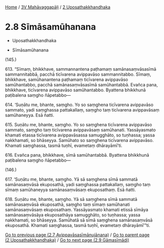 
[Home](/) / [3V Mahāvaggapāḷi](...md) / [2 Uposathakkhandhaka](../3V/2.md)

# 2.8 Sīmāsamūhanana

* Uposathakkhandhaka

* Sīmāsamūhanana

(145.)

613\. “Sīmaṃ, bhikkhave, sammannantena paṭhamaṃ samānasaṃvāsasīmā sammannitabbā, pacchā ticīvarena avippavāso sammannitabbo. Sīmaṃ, bhikkhave, samūhanantena paṭhamaṃ ticīvarena avippavāso samūhantabbo, pacchā samānasaṃvāsasīmā samūhantabbā. Evañca pana, bhikkhave, ticīvarena avippavāso samūhantabbo. Byattena bhikkhunā paṭibalena saṃgho ñāpetabbo—

614\. ‘Suṇātu me, bhante, saṃgho. Yo so saṃghena ticīvarena avippavāso sammato, yadi saṃghassa pattakallaṃ, saṃgho taṃ ticīvarena avippavāsaṃ samūhaneyya. Esā ñatti.

615\. Suṇātu me, bhante, saṃgho. Yo so saṃghena ticīvarena avippavāso sammato, saṃgho taṃ ticīvarena avippavāsaṃ samūhanati. Yassāyasmato khamati etassa ticīvarena avippavāsassa samugghāto, so tuṇhassa; yassa nakkhamati, so bhāseyya. Samūhato so saṃghena ticīvarena avippavāso. Khamati saṃghassa, tasmā tuṇhī, evametaṃ dhārayāmī’ti.

616\. Evañca pana, bhikkhave, sīmā samūhantabbā. Byattena bhikkhunā paṭibalena saṃgho ñāpetabbo—

(146.)

617\. ‘Suṇātu me, bhante, saṃgho. Yā sā saṃghena sīmā sammatā samānasaṃvāsā ekuposathā, yadi saṃghassa pattakallaṃ, saṃgho taṃ sīmaṃ samūhaneyya samānasaṃvāsaṃ ekuposathaṃ. Esā ñatti.

618\. Suṇātu me, bhante, saṃgho. Yā sā saṃghena sīmā sammatā samānasaṃvāsā ekuposathā, saṃgho taṃ sīmaṃ samūhanati samānasaṃvāsaṃ ekuposathaṃ. Yassāyasmato khamati etissā sīmāya samānasaṃvāsāya ekuposathāya samugghāto, so tuṇhassa; yassa nakkhamati, so bhāseyya. Samūhatā sā sīmā saṃghena samānasaṃvāsā ekuposathā. Khamati saṃghassa, tasmā tuṇhī, evametaṃ dhārayāmī’”ti.

[Go to previous page (2.7 Avippavāsasīmānujānana)](2.7.md) / [Go to parent page (2 Uposathakkhandhaka)](../3V/2.md) / [Go to next page (2.9 Gāmasīmādi)](2.9.md)


